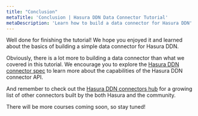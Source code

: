 ```yaml
---
title: "Conclusion"
metaTitle: 'Conclusion | Hasura DDN Data Connector Tutorial'
metaDescription: 'Learn how to build a data connector for Hasura DDN'
---
```


Well done for finishing the tutorial! We hope you enjoyed it and learned about the basics of building a simple data 
connector for Hasura DDN.

Obviously, there is a lot more to building a data connector than what we covered in this tutorial. We encourage you to
explore the [Hasura DDN connector spec](https://hasura.github.io/ndc-spec/specification/) to learn more about the
capabilities of the Hasura DDN connector API.

And remember to check out the [Hasura DDN connectors hub](https://hasura.io/connectors#connectors-list) for a growing 
list of other connectors built by the both Hasura and the community.

There will be more courses coming soon, so stay tuned!